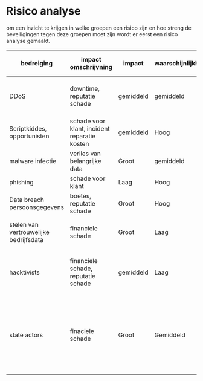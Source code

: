 # Risico analyse
om een inzicht te krijgen in welke groepen een risico zijn en hoe streng de beveiligingen tegen deze groepen moet zijn wordt er eerst een risico analyse gemaakt.

| bedreiging                             | impact  omschrijvning            | impact | waarschijnlijkheid | security control level | controls |
| -------------------------------------- | -------------------------------- | ------ | ------------------ | ---------------------- | -------- |
| DDoS                                   | downtime, reputatie schade       | gemiddeld | gemiddeld | gematigd level van beveiliging | firewall regels tegen DoS en backup servers |
| Scriptkiddes, opportunisten            | schade voor klant, incident reparatie kosten | gemiddeld | Hoog | hoog level van beveiliging | input filtering, wachtwoord eisen |
| malware infectie                       | verlies van belangrijke data     | Groot  | gemiddeld | Hoog level van beveiling | input filtering, antivirus |
| phishing                               | schade voor klant                | Laag   | Hoog | standaard beveiliging | two-factor authenticatie |
| Data breach persoonsgegevens           | boetes, reputatie schade         | Groot  | Hoog | Erg hoog level van beveiliging | input filtering, encryptie |
| stelen van vertrouwelijke bedrijfsdata | financiele schade                | Groot  | Laag | standaard beveiliging | firewall regels, dmz, input filtering |
| hacktivists                            | financiele schade, reputatie schade | gemiddeld | Laag | standaard beveiling | input filtering, backup server, firewall regels |
| state actors                           | finaciele schade                 | Groot | Gemiddeld | hoog level beveiliging | input filtering, backup server, backup database, firewall regels, two factor autenticatie |
